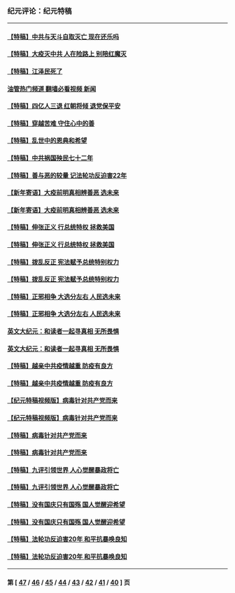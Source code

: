 ### 纪元评论：纪元特稿
---
#### [【特稿】中共与天斗自取灭亡 现在还乐吗](../../pages/nsc424/n13897482.md?02230330) 
#### [【特稿】大疫灭中共 人在险路上 别陪红魔灭](../../pages/nsc424/n13890697.md?02230330) 
#### [【特稿】江泽民死了](../../pages/nsc424/n13876300.md?02230330) 
#### [油管热门频道 翻墙必看视频 新闻](ok?02230330)
#### [【特稿】四亿人三退 红朝将倾 退党保平安](../../pages/nsc424/n13794378.md?02230330) 
#### [【特稿】穿越苦难 守住心中的善](../../pages/nsc424/n13784979.md?02230330) 
#### [【特稿】乱世中的恩典和希望](../../pages/nsc424/n13734687.md?02230330) 
#### [【特稿】中共祸国殃民七十二年](../../pages/nsc424/n13272607.md?02230330) 
#### [【特稿】善与恶的较量 记法轮功反迫害22年](../../pages/nsc424/n13086597.md?02230330) 
#### [【新年寄语】大疫前明真相辨善恶 选未来](../../pages/nsc424/n12660855.md?02230330) 
#### [【新年寄语】大疫前明真相辨善恶 选未来](../../pages/nsc424/n12660855.md?02230330) 
#### [【特稿】伸张正义 行总统特权 拯救美国](../../pages/nsc424/n12616806.md?02230330) 
#### [【特稿】伸张正义 行总统特权 拯救美国](../../pages/nsc424/n12616806.md?02230330) 
#### [【特稿】拨乱反正 宪法赋予总统特别权力](../../pages/nsc424/n12598306.md?02230330) 
#### [【特稿】拨乱反正 宪法赋予总统特别权力](../../pages/nsc424/n12598306.md?02230330) 
#### [【特稿】正邪相争 大选分左右 人民选未来](../../pages/nsc424/n12545208.md?02230330) 
#### [【特稿】正邪相争 大选分左右 人民选未来](../../pages/nsc424/n12545208.md?02230330) 
#### [英文大纪元：和读者一起寻真相 无所畏惧](../../pages/nsc424/n12542027.md?02230330) 
#### [英文大纪元：和读者一起寻真相 无所畏惧](../../pages/nsc424/n12542027.md?02230330) 
#### [【特稿】越亲中共疫情越重 防疫有良方](../../pages/nsc424/n12042989.md?02230330) 
#### [【特稿】越亲中共疫情越重 防疫有良方](../../pages/nsc424/n12042989.md?02230330) 
#### [【纪元特稿视频版】病毒针对共产党而来](../../pages/nsc424/n11977328.md?02230330) 
#### [【纪元特稿视频版】病毒针对共产党而来](../../pages/nsc424/n11977328.md?02230330) 
#### [【特稿】病毒针对共产党而来](../../pages/nsc424/n11928818.md?02230330) 
#### [【特稿】病毒针对共产党而来](../../pages/nsc424/n11928818.md?02230330) 
#### [【特稿】九评引领世界 人心觉醒暴政将亡](../../pages/nsc424/n11660496.md?02230330) 
#### [【特稿】九评引领世界 人心觉醒暴政将亡](../../pages/nsc424/n11660496.md?02230330) 
#### [【特稿】没有国庆只有国殇 国人觉醒迎希望](../../pages/nsc424/n11549354.md?02230330) 
#### [【特稿】没有国庆只有国殇 国人觉醒迎希望](../../pages/nsc424/n11549354.md?02230330) 
#### [【特稿】法轮功反迫害20年 和平抗暴唤良知](../../pages/nsc424/n11389135.md?02230330) 
#### [【特稿】法轮功反迫害20年 和平抗暴唤良知](../../pages/nsc424/n11389135.md?02230330) 

---
#### 第 [ [47](./47.md?02230330) / [46](./46.md?02230330) / [45](./45.md?02230330) / [44](./44.md?02230330) / [43](./43.md?02230330) / [42](./42.md?02230330) / [41](./41.md?02230330) / [40](./40.md?02230330) ] 页
